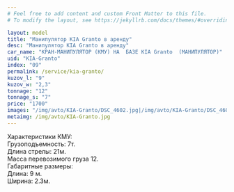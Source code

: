 ```yaml
---
# Feel free to add content and custom Front Matter to this file.
# To modify the layout, see https://jekyllrb.com/docs/themes/#overriding-theme-defaults

layout: model
title: "Манипулятор KIA Granto в аренду"
desc: "Манипулятор KIA Granto в аренду"
car_name: "КРАН-МАНИПУЛЯТОР (КМУ) НА  БАЗЕ KIA Granto  (МАНИПУЛЯТОР)"
uid: "KIA-Granto"
index: "09"
permalink: /service/kia-granto/
kuzov_l: "9"
kuzov_w: "2,3"
tonnage: "12"
tonnage_s: "7"
price: "1700"
images: "/img/avto/KIA-Granto/DSC_4602.jpg|/img/avto/KIA-Granto/DSC_4605.jpg|/img/avto/KIA-Granto/DSC_4612.jpg"
metaimg: /img/avto/KIA-Granto.jpg
---
```


Характеристики КМУ:  
Грузоподъемность: 7т.  
Длина стрелы: 21м.  
Масса перевозимого груза 12.  
Габаритные размеры:  
Длина: 9 м.  
Ширина: 2.3м.  